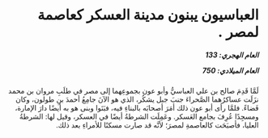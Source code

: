 <h1 dir="rtl">العباسيون يبنون مدينة العسكر كعاصمة لمصر .</h1>

<h5 dir="rtl">العام الهجري:  133

العام الميلادي: 750

</h5>

<p dir="rtl">لَمَّا قَدِمَ صالح بن علي العباسيُّ وأبو عون بجموعِهما إلى مصر في طلَبِ مروان بن محمد نزَلَت عساكرُهما الصَّحراءَ جنبَ جبل يشكُر، الذي هو الآنَ جامِعُ أحمدَ بنِ طولون، وكان فَضاءً. فلمَّا رأى أبو عون ذلك أمَرَ أصحابَه بالبناءِ فيه، فبَنَوا وبنى هو به أيضًا دارَ الإمارة، ومسجِدًا عُرِفَ بجامع العَسكر. وعَمِلَت الشرطةُ أيضًا في العسكر، وقيل لها: الشرطةُ العليا، فأصبَحَت كالعاصمةِ لمصرَ؛ لأنَّه قد صارت مسكنًا للأمراءِ بعد ذلك.</p></br>
